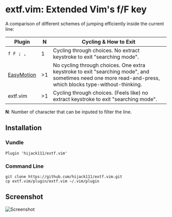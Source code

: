 # extf.vim: Extended Vim's f/F key

A comparison of different schemes of jumping efficiently inside the current line:

| Plugin | N | Cycling & How to Exit | 
| --------- | --------- | --------- | 
| `f F ; ,` | 1 | Cycling through choices. No extract keystroke to exit "searching mode". | 
| [EasyMotion](https://github.com/easymotion/vim-easymotion) | >1 | No cycling through choices. One extra keystroke to exit "searching mode", and sometimes need one more read-and-press, which blocks type-without-thinking. | 
| extf.vim | >1 | Cycling through choices. (Feels like) no extract keystroke to exit "searching mode". | 

__N__: Number of character that can be inputed to filter the line.

## Installation

### Vundle

    Plugin 'hijack111/extf.vim'

### Command Line

    git clone https://github.com/hijack111/extf.vim.git
    cp extf.vim/plugin/extf.vim ~/.vim/plugin

## Screenshot
![Screenshot](../images/showcase_1.gif)
